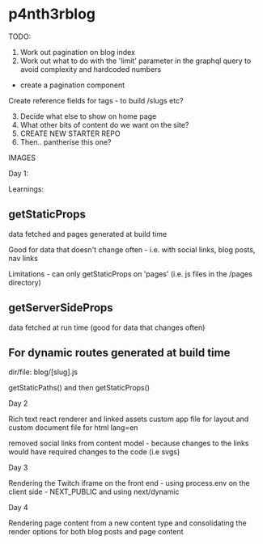 # p4nth3rblog

TODO:

1. Work out pagination on blog index
2. Work out what to do with the 'limit' parameter in the graphql query to avoid complexity and hardcoded numbers
  - create a pagination component

  Create reference fields for tags - to build /slugs etc?

3. Decide what else to show on home page
4. What other bits of content do we want on the site?
5. CREATE NEW STARTER REPO
6. Then.. pantherise this one?

IMAGES

Day 1:

Learnings:

## getStaticProps

data fetched and pages generated at build time

Good for data that doesn't change often - i.e. with social links, blog posts, nav links

Limitations - can only getStaticProps on 'pages' (i.e. js files in the /pages directory)

## getServerSideProps

data fetched at run time (good for data that changes often)

## For dynamic routes generated at build time

dir/file: blog/[slug].js

getStaticPaths()
and then
getStaticProps()

Day 2

Rich text react renderer and linked assets
custom app file for layout and custom document file for html lang=en

removed social links from content model - because changes to the links would have required changes to the code (i.e svgs)

Day 3

Rendering the Twitch iframe on the front end - using process.env on the client side - NEXT_PUBLIC and using next/dynamic

Day 4

Rendering page content from a new content type
and consolidating the render options for both blog posts and page content
